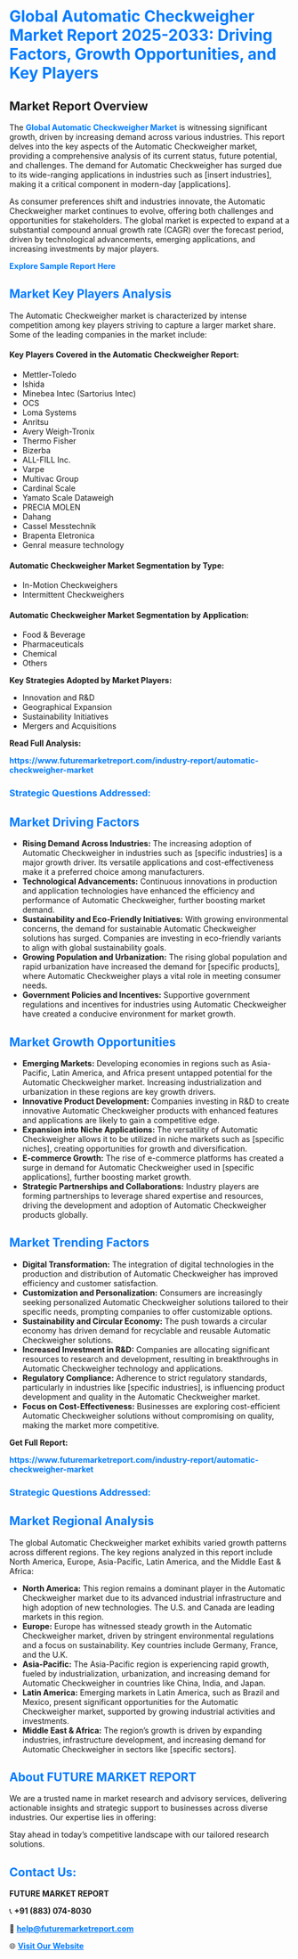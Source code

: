 <h1 style="color: #007BFF;">Global Automatic Checkweigher Market Report 2025-2033: Driving Factors, Growth Opportunities, and Key Players</h1>

<section id="overview">
<h2>Market Report Overview</h2>
<p>The <a href="https://www.futuremarketreport.com/industry-report/automatic-checkweigher-market" style="color: #007BFF; text-decoration: none;"><strong>Global Automatic Checkweigher Market</strong></a> is witnessing significant growth, driven by increasing demand across various industries. This report delves into the key aspects of the Automatic Checkweigher market, providing a comprehensive analysis of its current status, future potential, and challenges. The demand for Automatic Checkweigher has surged due to its wide-ranging applications in industries such as [insert industries], making it a critical component in modern-day [applications].</p>
<p>As consumer preferences shift and industries innovate, the Automatic Checkweigher market continues to evolve, offering both challenges and opportunities for stakeholders. The global market is expected to expand at a substantial compound annual growth rate (CAGR) over the forecast period, driven by technological advancements, emerging applications, and increasing investments by major players.</p>
</section>

<section id="overview">
<p><a href="https://www.futuremarketreport.com/request-sample/reportId=60760" style="color: #007BFF; text-decoration: none;"><strong>Explore Sample Report Here</strong></a></p>
</section>

<section id="key-players">
<h2 style="color: #007BFF;">Market Key Players Analysis</h2>
<p>The Automatic Checkweigher market is characterized by intense competition among key players striving to capture a larger market share. Some of the leading companies in the market include:</p>
<h4>Key Players Covered in the Automatic Checkweigher Report:</h4>
<ul><li>Mettler-Toledo</li><li>Ishida</li><li>Minebea Intec (Sartorius Intec)</li><li>OCS</li><li>Loma Systems</li><li>Anritsu</li><li>Avery Weigh-Tronix</li><li>Thermo Fisher</li><li>Bizerba</li><li>ALL-FILL Inc.</li><li>Varpe</li><li>Multivac Group</li><li>Cardinal Scale</li><li>Yamato Scale Dataweigh</li><li>PRECIA MOLEN</li><li>Dahang</li><li>Cassel Messtechnik</li><li>Brapenta Eletronica</li><li>Genral measure technology</li></ul>
<h4>Automatic Checkweigher Market Segmentation by Type:</h4>
<ul><li>In-Motion Checkweighers</li><li>Intermittent Checkweighers</li></ul>

<h4>Automatic Checkweigher Market Segmentation by Application:</h4>
<ul><li>Food &amp; Beverage</li><li>Pharmaceuticals</li><li>Chemical</li><li>Others</li></ul>
<p><strong>Key Strategies Adopted by Market Players:</strong></p>
<ul>
<li>Innovation and R&D</li>
<li>Geographical Expansion</li>
<li>Sustainability Initiatives</li>
<li>Mergers and Acquisitions</li>
</ul>
</section>

<section>
<p><strong>Read Full Analysis: </strong></p><a href="https://www.futuremarketreport.com/industry-report/automatic-checkweigher-market" style="color: #007BFF; text-decoration: none;"><strong>https://www.futuremarketreport.com/industry-report/automatic-checkweigher-market</strong></a>
<h3 style="color: #007BFF;">Strategic Questions Addressed:</h3>
</section>

<section id="driving-factors">
<h2 style="color: #007BFF;">Market Driving Factors</h2>
<ul>
<li><strong>Rising Demand Across Industries:</strong> The increasing adoption of Automatic Checkweigher in industries such as [specific industries] is a major growth driver. Its versatile applications and cost-effectiveness make it a preferred choice among manufacturers.</li>
<li><strong>Technological Advancements:</strong> Continuous innovations in production and application technologies have enhanced the efficiency and performance of Automatic Checkweigher, further boosting market demand.</li>
<li><strong>Sustainability and Eco-Friendly Initiatives:</strong> With growing environmental concerns, the demand for sustainable Automatic Checkweigher solutions has surged. Companies are investing in eco-friendly variants to align with global sustainability goals.</li>
<li><strong>Growing Population and Urbanization:</strong> The rising global population and rapid urbanization have increased the demand for [specific products], where Automatic Checkweigher plays a vital role in meeting consumer needs.</li>
<li><strong>Government Policies and Incentives:</strong> Supportive government regulations and incentives for industries using Automatic Checkweigher have created a conducive environment for market growth.</li>
</ul>
</section>

<section id="growth-opportunities">
<h2 style="color: #007BFF;">Market Growth Opportunities</h2>
<ul>
<li><strong>Emerging Markets:</strong> Developing economies in regions such as Asia-Pacific, Latin America, and Africa present untapped potential for the Automatic Checkweigher market. Increasing industrialization and urbanization in these regions are key growth drivers.</li>
<li><strong>Innovative Product Development:</strong> Companies investing in R&D to create innovative Automatic Checkweigher products with enhanced features and applications are likely to gain a competitive edge.</li>
<li><strong>Expansion into Niche Applications:</strong> The versatility of Automatic Checkweigher allows it to be utilized in niche markets such as [specific niches], creating opportunities for growth and diversification.</li>
<li><strong>E-commerce Growth:</strong> The rise of e-commerce platforms has created a surge in demand for Automatic Checkweigher used in [specific applications], further boosting market growth.</li>
<li><strong>Strategic Partnerships and Collaborations:</strong> Industry players are forming partnerships to leverage shared expertise and resources, driving the development and adoption of Automatic Checkweigher products globally.</li>
</ul>
</section>

<section id="trending-factors">
<h2 style="color: #007BFF;">Market Trending Factors</h2>
<ul>
<li><strong>Digital Transformation:</strong> The integration of digital technologies in the production and distribution of Automatic Checkweigher has improved efficiency and customer satisfaction.</li>
<li><strong>Customization and Personalization:</strong> Consumers are increasingly seeking personalized Automatic Checkweigher solutions tailored to their specific needs, prompting companies to offer customizable options.</li>
<li><strong>Sustainability and Circular Economy:</strong> The push towards a circular economy has driven demand for recyclable and reusable Automatic Checkweigher solutions.</li>
<li><strong>Increased Investment in R&D:</strong> Companies are allocating significant resources to research and development, resulting in breakthroughs in Automatic Checkweigher technology and applications.</li>
<li><strong>Regulatory Compliance:</strong> Adherence to strict regulatory standards, particularly in industries like [specific industries], is influencing product development and quality in the Automatic Checkweigher market.</li>
<li><strong>Focus on Cost-Effectiveness:</strong> Businesses are exploring cost-efficient Automatic Checkweigher solutions without compromising on quality, making the market more competitive.</li>
</ul>
</section>

<section>
<p><strong>Get Full Report: </strong></p><a href="https://www.futuremarketreport.com/industry-report/automatic-checkweigher-market" style="color: #007BFF; text-decoration: none;"><strong>https://www.futuremarketreport.com/industry-report/automatic-checkweigher-market</strong></a>
<h3 style="color: #007BFF;">Strategic Questions Addressed:</h3>
</section>


<section id="regional-analysis">
<h2 style="color: #007BFF;">Market Regional Analysis</h2>
<p>The global Automatic Checkweigher market exhibits varied growth patterns across different regions. The key regions analyzed in this report include North America, Europe, Asia-Pacific, Latin America, and the Middle East & Africa:</p>
<ul>
<li><strong>North America:</strong> This region remains a dominant player in the Automatic Checkweigher market due to its advanced industrial infrastructure and high adoption of new technologies. The U.S. and Canada are leading markets in this region.</li>
<li><strong>Europe:</strong> Europe has witnessed steady growth in the Automatic Checkweigher market, driven by stringent environmental regulations and a focus on sustainability. Key countries include Germany, France, and the U.K.</li>
<li><strong>Asia-Pacific:</strong> The Asia-Pacific region is experiencing rapid growth, fueled by industrialization, urbanization, and increasing demand for Automatic Checkweigher in countries like China, India, and Japan.</li>
<li><strong>Latin America:</strong> Emerging markets in Latin America, such as Brazil and Mexico, present significant opportunities for the Automatic Checkweigher market, supported by growing industrial activities and investments.</li>
<li><strong>Middle East & Africa:</strong> The region’s growth is driven by expanding industries, infrastructure development, and increasing demand for Automatic Checkweigher in sectors like [specific sectors].</li>
</ul>
</section>

<footer>
<h2 style="color: #007BFF;">About FUTURE MARKET REPORT</h2>
<p>We are a trusted name in market research and advisory services, delivering actionable insights and strategic support to businesses across diverse industries. Our expertise lies in offering:</p>

<p>Stay ahead in today’s competitive landscape with our tailored research solutions.</p>

<h2 style="color: #007BFF;">Contact Us:</h2>
<p><strong>FUTURE MARKET REPORT</strong></p>
<p>📞 <strong>+91 (883) 074-8030</strong></p>
<p>📧 <strong><a href="mailto:help@futuremarketreport.com" style="color: #007BFF;">help@futuremarketreport.com</a></strong></p>
<p>🌐 <strong><a href="https://www.futuremarketreport.com/" style="color: #007BFF;">Visit Our Website</a></strong></p>
</footer>